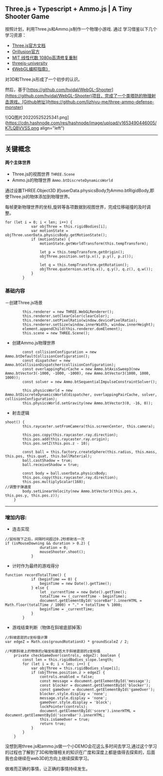 ## Three.js + Typescript + Ammo.js | A Tiny Shooter Game

按照计划，利用Three.js和Ammo.js制作一个物理小游戏.
通过 学习借鉴以下几个学习资源：
- [Three.js官方文档](https://threejs.org/docs/index.html#manual/en/introduction/Creating-a-scene)
- [Orillusion官方](https://space.bilibili.com/1006136755?spm_id_from=333.337.0.0)
- [MIT 线性代数 1080p高清修复重制](https://www.bilibili.com/video/BV13Y4y1q7ZE?p=1)
- [threejs-university](https://en.threejs-university.com/)
- [《WebGL编程指南》](https://item.jd.com/1210283611.html)

对3D和Three.js形成了一个初步的认识。

然后，基于[https://github.com/hvidal/WebGL-Shooter](https://github.com/hvidal/WebGL-Shooter)项目，完成了一个类塔防的物理射击游戏。[Github地址](https://github.com/lizhiyu-me/three-ammo-defense-monster)


![QQ图片20220525225341.png](https://cdn.hashnode.com/res/hashnode/image/upload/v1653490446005/K7LQBVVSS.png align="left")

---
## 关键概念
#### 两个主体世界
- Three.js的视图世界 `THREE.Scene`
- Ammo.js的物理世界 `Ammo.btDiscreteDynamicsWorld`

通过设置THREE.Object3D 的userData.physicsBody为Ammo.btRigidBody,即使Three.js的物体添加到物理世界。

每帧更新物理世界的坐标,旋转等各项数据到视图世界，完成位移碰撞的及时调整。

```
for (let i = 0; i < len; i++) {
			var objThree = this.rigidBodies[i];
			var motionState = objThree.userData.physicsBody.getMotionState();
			if (motionState) {
				motionState.getWorldTransform(this.tempTransform);

				let p = this.tempTransform.getOrigin();
				objThree.position.set(p.x(), p.y(), p.z());

				let q = this.tempTransform.getRotation();
				objThree.quaternion.set(q.x(), q.y(), q.z(), q.w());
			}
		}
```
### 基础内容
－创建Three.js场景
```
        this.renderer = new THREE.WebGLRenderer();
		this.renderer.setClearColor(clearColor);
		this.renderer.setPixelRatio(window.devicePixelRatio);
		this.renderer.setSize(window.innerWidth, window.innerHeight);
		element.appendChild(this.renderer.domElement);
		this.scene = new THREE.Scene();
```

- 创建Ammo.js物理世界
```
        const collisionConfiguration = new Ammo.btDefaultCollisionConfiguration();
		const dispatcher = new Ammo.btCollisionDispatcher(collisionConfiguration);
		const overlappingPairCache = new Ammo.btAxisSweep3(new Ammo.btVector3(-1000, -1000, -1000), new Ammo.btVector3(1000, 1000, 1000));
		const solver = new Ammo.btSequentialImpulseConstraintSolver();

		this.physicsWorld = new Ammo.btDiscreteDynamicsWorld(dispatcher, overlappingPairCache, solver, collisionConfiguration);
		this.physicsWorld.setGravity(new Ammo.btVector3(0, -16, 0));
```

- 射击逻辑

```
shoot() {
		this.raycaster.setFromCamera(this.screenCenter, this.camera);

		this.pos.copy(this.raycaster.ray.direction);
		this.pos.add(this.raycaster.ray.origin);
		this.pos.setZ(this.pos.z - 10);

		const ball = this.factory.createSphere(this.radius, this.mass, this.pos, this.quat, this.ballMaterial);
		ball.castShadow = true;
		ball.receiveShadow = true;

		const body = ball.userData.physicsBody;
		this.pos.copy(this.raycaster.ray.direction);
		this.pos.multiplyScalar(160);
//调整子弹速度
		body.setLinearVelocity(new Ammo.btVector3(this.pos.x, this.pos.y, this.pos.z));
	}
```

---

### 增加内容:
- 连击实现
```
//鼠标按下之后，间隔时间超过0.2秒即射击一次
if (isMouseDowning && duration > 0.2) {
				duration = 0;
				mouseShooter.shoot();
			}
```
- 计时作为最终的游戏得分
```
function recordTotalTime() {
			if (beginTime == 0) {
				beginTime = new Date().getTime();
			} else {
				let _currentTime = new Date().getTime();
				totalTime += (_currentTime - beginTime);
				document.getElementById('scoreBar').innerHTML = Math.floor(totalTime / 1000) + "." + totalTime % 1000;
				beginTime = _currentTime;
			}
		}
```
- 游戏结束判断（物体在斜坡底部掉落）
```
//斜坡底部的z坐标值计算
var edgeZ = Math.cos(groundRotationX) * groundScaleZ / 2;
```
```
//判断斜坡上的物体的z轴坐标是否大于斜坡底部的z坐标值
	private checkGameOver(controls, edgeZ): boolean {
		const len = this.rigidBodies_slope.length;
		for (let i = 0; i < len; i++) {
			var objThree = this.rigidBodies_slope[i];
			if (objThree.position.z > edgeZ) {
				controls.enabled = false;
				const message = document.getElementById('message');
				const blocker = document.getElementById('blocker');
				const gameOver = document.getElementById('gameOver');
				blocker.style.display = 'none';
				message.style.display = 'none';
				gameOver.style.display = 'block';
				lockPointer(controls);
				document.getElementById('score').innerHTML = document.getElementById('scoreBar').innerHTML;
				this.isGameOver = true;
				return true;
			}
		}
	}
```

没想到用three.js和ammo.js做一个小DEMO会花这么多时间去学习,通过这个学习的过程也了解到了3D和物理相关的知识在广度和深度上都是值得去探索的，后面我也会继续在web3D的方向上继续探索学习。

做难而正确的事情，让正确的事情持续发生。



